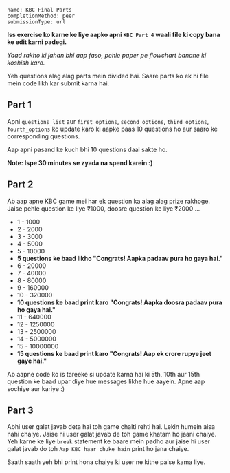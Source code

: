 ```ngMeta
name: KBC Final Parts
completionMethod: peer
submissionType: url
```

**Iss exercise ko karne ke liye aapko apni `KBC Part 4` waali file ki copy bana ke edit karni padegi.**

*Yaad rakho ki jahan bhi aap faso, pehle paper pe flowchart banane ki koshish karo.*

Yeh questions alag alag parts mein divided hai. Saare parts ko ek hi file mein code likh kar submit karna hai.

## Part 1
Apni `questions_list` aur `first_options`, `second_options`, `third_options`, `fourth_options` ko update karo ki aapke paas 10 questions ho aur saaro ke corresponding questions.

Aap apni pasand ke kuch bhi 10 questions daal sakte ho.

**Note: Ispe 30 minutes se zyada na spend karein :)**


## Part 2
Ab aap apne KBC game mei har ek question ka alag alag prize rakhoge. Jaise pehle question ke liye ₹1000, doosre question ke liye ₹2000 ...

* 1 - 1000
* 2 - 2000
* 3 - 3000
* 4 - 5000
* 5 - 10000
* **5 questions ke baad likho "Congrats! Aapka padaav pura ho gaya hai."**
* 6 - 20000
* 7 - 40000
* 8 - 80000
* 9 - 160000
* 10 - 320000
* **10 questions ke baad print karo "Congrats! Aapka doosra padaav pura ho gaya hai."**
* 11 - 640000
* 12 - 1250000
* 13 - 2500000
* 14 - 5000000
* 15 - 10000000
* **15 questions ke baad print karo "Congrats! Aap ek crore rupye jeet gaye hai."**


Ab aapne code ko is tareeke si update karna hai ki 5th, 10th aur 15th question ke baad upar diye hue messages likhe hue aayein. Apne aap sochiye aur kariye :)


## Part 3
Abhi user galat javab deta hai toh game chalti rehti hai. Lekin humein aisa nahi chaiye. Jaise hi user galat javab de toh game khatam ho jaani chaiye. Yeh karne ke liye `break` statement ke baare mein padho aur jaise hi user galat javab do toh `Aap KBC haar chuke hain` print ho jana chaiye.

Saath saath yeh bhi print hona chaiye ki user ne kitne paise kama liye.
